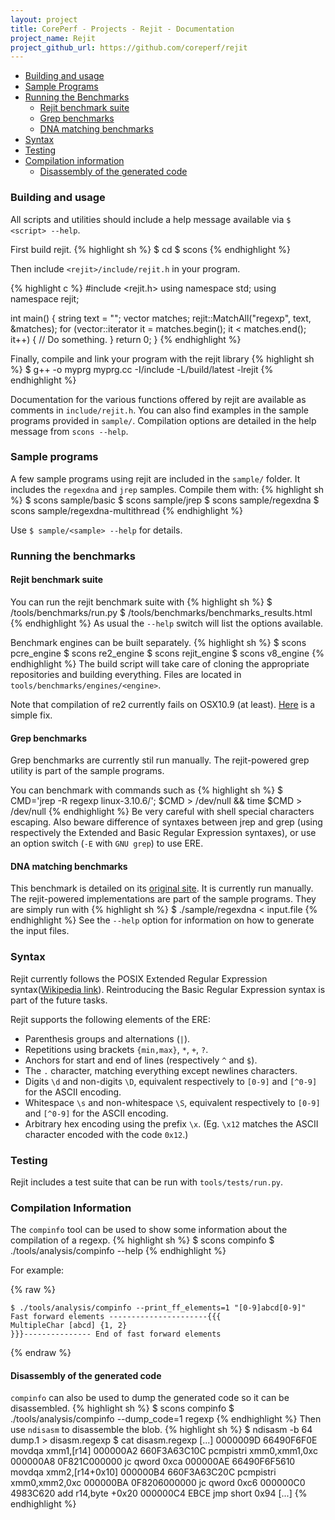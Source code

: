 ```yaml
---
layout: project
title: CorePerf - Projects - Rejit - Documentation
project_name: Rejit
project_github_url: https://github.com/coreperf/rejit
---
```


* <a href="#building_and_usage">Building and usage</a>
* <a href="#sample_programs">Sample Programs</a>
* <a href="#running_the_benchmarks">Running the Benchmarks</a>
  * <a href="#rejit_benchmark_suite">Rejit benchmark suite</a>
  * <a href="#grep_benchmarks">Grep benchmarks</a>
  * <a href="#dna_matching_benchmarks">DNA matching benchmarks</a>
* <a href="#syntax">Syntax</a>
* <a href="#testing">Testing</a>
* <a href="#compilation_information">Compilation information</a>
  * <a href="#disassembly_of_the_generated_code">Disassembly of the generated code</a>

### Building and usage

All scripts and utilities should include a help message available via ```$ <script> --help```.

First build rejit.
{% highlight sh %}
$ cd <rejit>
$ scons
{% endhighlight %}

Then include ```<rejit>/include/rejit.h``` in your program.

{% highlight c %}
#include <rejit.h>
using namespace std;
using namespace rejit;

int main() {
  string text = "";
  vector<Match> matches;
  rejit::MatchAll("regexp", text, &matches);
  for (vector<Match>::iterator it = matches.begin(); it < matches.end(); it++) {
    // Do something.
  }
  return 0;
}
{% endhighlight %}

Finally, compile and link your program with the rejit library
{% highlight sh %}
$ g++ -o myprg myprg.cc -I<rejit>/include -L<rejit>/build/latest -lrejit
{% endhighlight %}

Documentation for the various functions offered by rejit are available as
comments in ```include/rejit.h```.  You can also find examples in the sample
programs provided in ```sample/```.
Compilation options are detailed in the help message from ```scons --help```.


### Sample programs

A few sample programs using rejit are included in the ```sample/``` folder.
It includes the ```regexdna``` and ```jrep``` samples. Compile them with:
{% highlight sh %}
$ scons sample/basic
$ scons sample/jrep
$ scons sample/regexdna
$ scons sample/regexdna-multithread
{% endhighlight %}

Use ```$ sample/<sample> --help``` for details.


### Running the benchmarks

#### Rejit benchmark suite
You can run the rejit benchmark suite with
{% highlight sh %}
$ <rejit>/tools/benchmarks/run.py
$ <browser> <rejit>/tools/benchmarks/benchmarks_results.html
{% endhighlight %}
As usual the ```--help``` switch will list the options available.

Benchmark engines can be built separately.
{% highlight sh %}
$ scons pcre_engine
$ scons re2_engine
$ scons rejit_engine
$ scons v8_engine
{% endhighlight %}
The build script will take care of cloning the appropriate repositories and
building everything. Files are located in ```tools/benchmarks/engines/<engine>```.

Note that compilation of re2 currently fails on OSX10.9 (at least).
[Here](http://code.google.com/p/re2/issues/detail?id=94) is a simple
fix.

#### Grep benchmarks
Grep benchmarks are currently stil run manually. The rejit-powered grep utility
is part of the sample programs.

You can benchmark with commands such as
{% highlight sh %}
$ CMD='jrep -R regexp linux-3.10.6/'; $CMD > /dev/null && time $CMD > /dev/null
{% endhighlight %}
Be very careful with shell special characters escaping. Also beware difference
of syntaxes between jrep and grep (using respectively the Extended and Basic
Regular Expression syntaxes), or use an option switch (```-E``` with ```GNU
grep```) to use ERE.

#### DNA matching benchmarks
This benchmark is detailed on its [original site][dna benchmark].
It is currently run manually. The rejit-powered implementations are part of the
sample programs. They are simply run with
{% highlight sh %}
$ ./sample/regexdna < input.file
{% endhighlight %}
See the ```--help``` option for information on how to generate the input files.


### Syntax

Rejit currently follows the POSIX Extended Regular Expression syntax([Wikipedia link][wikipedia ERE]).
Reintroducing the Basic Regular Expression syntax is part of the future tasks.

Rejit supports the following elements of the ERE:

- Parenthesis groups and alternations (```|```).
- Repetitions using brackets ```{min,max}```, ```*```, ```+```, ```?```.
- Anchors for start and end of lines (respectively ```^``` and ```$```).
- The ```.``` character, matching everything except newlines characters.
- Digits ```\d``` and non-digits ```\D```, equivalent respectively to
  ```[0-9]``` and ```[^0-9]``` for the ASCII encoding.
- Whitespace ```\s``` and non-whitespace ```\S```, equivalent respectively to ```[0-9]``` and ```[^0-9]``` for the ASCII
  encoding.
- Arbitrary hex encoding using the prefix ```\x```. (Eg. ```\x12``` matches the ASCII character encoded with the code ```0x12```.)

### Testing

Rejit includes a test suite that can be run with ```tools/tests/run.py```.


### Compilation Information

The `compinfo` tool can be used to show some information about the compilation
of a regexp.
{% highlight sh %}
$ scons compinfo
$ ./tools/analysis/compinfo --help
{% endhighlight %}

For example:

{% raw %}
```
$ ./tools/analysis/compinfo --print_ff_elements=1 "[0-9]abcd[0-9]"
Fast forward elements ----------------------{{{
MultipleChar [abcd] {1, 2}
}}}--------------- End of fast forward elements
```
{% endraw %}

#### Disassembly of the generated code

`compinfo` can also be used to dump the generated code so it can be
disassembled.
{% highlight sh %}
$ scons compinfo
$ ./tools/analysis/compinfo --dump_code=1 regexp
{% endhighlight %}
Then use ```ndisasm``` to disassemble the blob.
{% highlight sh %}
$ ndisasm -b 64 dump.1 > disasm.regexp
$ cat disasm.regexp
[...]
0000009D  66490F6F0E        movdqa xmm1,[r14]
000000A2  660F3A63C10C      pcmpistri xmm0,xmm1,0xc
000000A8  0F821C000000      jc qword 0xca
000000AE  66490F6F5610      movdqa xmm2,[r14+0x10]
000000B4  660F3A63C20C      pcmpistri xmm0,xmm2,0xc
000000BA  0F8206000000      jc qword 0xc6
000000C0  4983C620          add r14,byte +0x20
000000C4  EBCE              jmp short 0x94
[...]
{% endhighlight %}




  [dna benchmark]: http://benchmarksgame.alioth.debian.org/
  [wikipedia ERE]: http://en.wikipedia.org/wiki/Regular_expression#POSIX_extended
